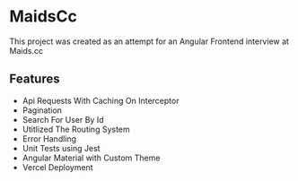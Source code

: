 # MaidsCc

This project was created as an attempt for an Angular Frontend interview at Maids.cc

## Features

- Api Requests With Caching On Interceptor
- Pagination
- Search For User By Id
- Utitlized The Routing System
- Error Handling
- Unit Tests using Jest
- Angular Material with Custom Theme
- Vercel Deployment
